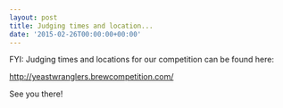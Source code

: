 ```yaml
---
layout: post
title: Judging times and location...
date: '2015-02-26T00:00:00+00:00'
---
```

<p>FYI: Judging times and locations for our competition can be found here:</p><p><a href="http://yeastwranglers.brewcompetition.com/">http://yeastwranglers.brewcompetition.com/</a></p><p>See you there!</p>
